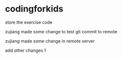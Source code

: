 # codingforkids
store the exercise code

zujiang made some change to test git commit to remote

zujiang made some change in remote server

add other changes 1
